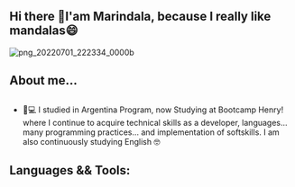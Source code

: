 <h2>Hi there 👋I'am Marindala, because I really like mandalas😄</h2>

![png_20220701_222334_0000b](https://user-images.githubusercontent.com/95050756/182623500-2b6d2a81-bf16-402a-8cb2-791e4cdadc63.png)




## About me...


##
  
	 
  - 📲💻 I studied in Argentina Program, now Studying at Bootcamp Henry! where I continue to acquire technical skills as a developer, languages... many programming practices... and implementation of softskills.
   I    am also continuously studying English :nerd_face:
  
   
## Languages && Tools:
 
